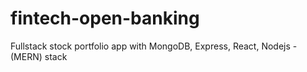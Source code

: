 # fintech-open-banking

Fullstack stock portfolio app with MongoDB, Express, React, Nodejs - (MERN) stack
